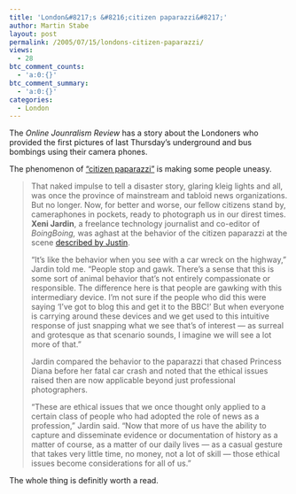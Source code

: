 ```yaml
---
title: 'London&#8217;s &#8216;citizen paparazzi&#8217;'
author: Martin Stabe
layout: post
permalink: /2005/07/15/londons-citizen-paparazzi/
views:
  - 28
btc_comment_counts:
  - 'a:0:{}'
btc_comment_summary:
  - 'a:0:{}'
categories:
  - London
---
```

The *Online Jounralism Review* has a story about the Londoners who provided the first pictures of last Thursday&rsquo;s underground and bus bombings using their camera phones.

The phenomenon of [&ldquo;citizen paparazzi&rdquo;][1] is making some people uneasy. 

> That naked impulse to tell a disaster story, glaring kleig lights and all, was once the province of mainstream and tabloid news organizations. But no longer. Now, for better and worse, our fellow citizens stand by, cameraphones in pockets, ready to photograph us in our direst times. **Xeni Jardin**, a freelance technology journalist and co-editor of *BoingBoing,* was aghast at the behavior of the citizen paparazzi at the scene [described by Justin][2].
> 
> &ldquo;It&rsquo;s like the behavior when you see with a car wreck on the highway,&rdquo; Jardin told me. &ldquo;People stop and gawk. There&rsquo;s a sense that this is some sort of animal behavior that&rsquo;s not entirely compassionate or responsible. The difference here is that people are gawking with this intermediary device. I&rsquo;m not sure if the people who did this were saying &lsquo;I&rsquo;ve got to blog this and get it to the BBC!&rsquo; But when everyone is carrying around these devices and we get used to this intuitive response of just snapping what we see that&rsquo;s of interest &mdash; as surreal and grotesque as that scenario sounds, I imagine we will see a lot more of that.&rdquo;
> 
> Jardin compared the behavior to the paparazzi that chased Princess Diana before her fatal car crash and noted that the ethical issues raised then are now applicable beyond just professional photographers.
> 
> &ldquo;These are ethical issues that we once thought only applied to a certain class of people who had adopted the role of news as a profession,&rdquo; Jardin said. &ldquo;Now that more of us have the ability to capture and disseminate evidence or documentation of history as a matter of course, as a matter of our daily lives &mdash; as a casual gesture that takes very little time, no money, not a lot of skill &mdash; those ethical issues become considerations for all of us.&rdquo;

The whole thing is definitly worth a read.

 [1]: http://www.ojr.org/ojr/stories/050712glaser/
 [2]: http://www.pfff.co.uk/weblog/archives/2005/07/surviving_a_ter_1.html